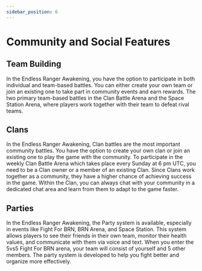 ```yaml
---
sidebar_position: 6
---
```


# Community and Social Features

## Team Building

In the Endless Ranger Awakening, you have the option to participate in both individual and team-based battles. You can either create your own team or join an existing one to take part in community events and earn rewards. The two primary team-based battles in the  Clan Battle Arena and the Space Station Arena, where players work together with their team to defeat rival teams.

## Clans 

In the Endless Ranger Awakening, Clan battles are the most important community battles. You have the option to create your own clan or join an existing one to play the game with the community. To participate in the weekly Clan Battle Arena which takes place every Sunday at 6 pm UTC, you need to be a Clan owner or a member of an existing Clan. Since Clans work together as a community, they have a higher chance of achieving success in the game. Within the Clan, you can always chat with your community in a dedicated chat area and learn from them to adapt to the game faster.

## Parties

In the Endless Ranger Awakening, the Party system is available, especially in events like Fight For BRN, BRN Arena, and Space Station. This system allows players to see their friends in their own team, monitor their health values, and communicate with them via voice and text. When you enter the 5vs5 Fight For BRN arena, your team will consist of yourself and 5 other members. The party system is developed to help you fight better and organize more effectively.
